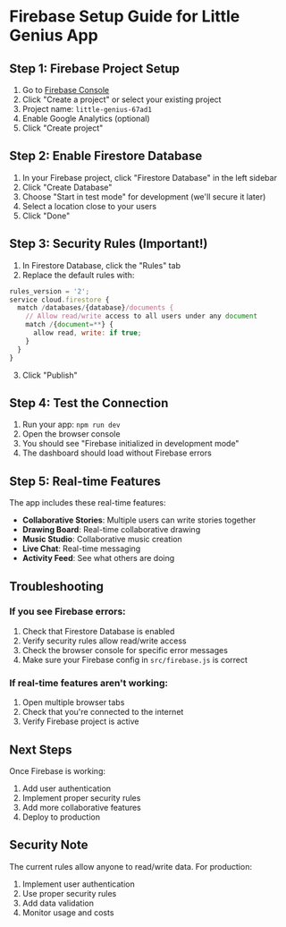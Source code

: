 # Firebase Setup Guide for Little Genius App

## Step 1: Firebase Project Setup

1. Go to [Firebase Console](https://console.firebase.google.com)
2. Click "Create a project" or select your existing project
3. Project name: `little-genius-67ad1`
4. Enable Google Analytics (optional)
5. Click "Create project"

## Step 2: Enable Firestore Database

1. In your Firebase project, click "Firestore Database" in the left sidebar
2. Click "Create Database"
3. Choose "Start in test mode" for development (we'll secure it later)
4. Select a location close to your users
5. Click "Done"

## Step 3: Security Rules (Important!)

1. In Firestore Database, click the "Rules" tab
2. Replace the default rules with:

```javascript
rules_version = '2';
service cloud.firestore {
  match /databases/{database}/documents {
    // Allow read/write access to all users under any document
    match /{document=**} {
      allow read, write: if true;
    }
  }
}
```

3. Click "Publish"

## Step 4: Test the Connection

1. Run your app: `npm run dev`
2. Open the browser console
3. You should see "Firebase initialized in development mode"
4. The dashboard should load without Firebase errors

## Step 5: Real-time Features

The app includes these real-time features:
- **Collaborative Stories**: Multiple users can write stories together
- **Drawing Board**: Real-time collaborative drawing
- **Music Studio**: Collaborative music creation
- **Live Chat**: Real-time messaging
- **Activity Feed**: See what others are doing

## Troubleshooting

### If you see Firebase errors:
1. Check that Firestore Database is enabled
2. Verify security rules allow read/write access
3. Check the browser console for specific error messages
4. Make sure your Firebase config in `src/firebase.js` is correct

### If real-time features aren't working:
1. Open multiple browser tabs
2. Check that you're connected to the internet
3. Verify Firebase project is active

## Next Steps

Once Firebase is working:
1. Add user authentication
2. Implement proper security rules
3. Add more collaborative features
4. Deploy to production

## Security Note

The current rules allow anyone to read/write data. For production:
1. Implement user authentication
2. Use proper security rules
3. Add data validation
4. Monitor usage and costs 